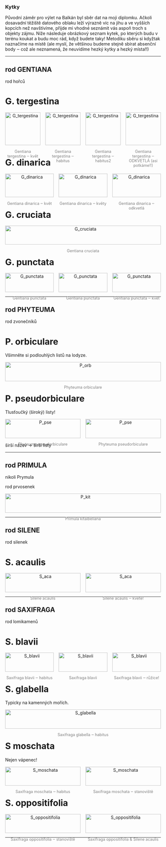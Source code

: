 
### Kytky

Původní záměr pro výlet na Balkán byl sběr dat na moji diplomku. Ačkoli dosavadní těžiště datového oblaku leží výrazně víc na jihu a ve vyšších kopcích než navštívíme, přijde mi vhodné seznámit vás aspoň troch s objekty zájmu. Níže následuje obrázkový seznam kytek, po kterých budu v terénu koukat a budu moc rád, když budete taky! Metodiku sběru si kdyžtak naznačíme na místě (ale myslí, že většinou budeme stejně sbírat absenční body ‒ což ale neznamená, že neuvidíme hezký kytky a hezký místa!!)

---

## rod GENTIANA

rod hořců

# G. tergestina

<div style="display: flex; justify-content: space-between; gap: 1rem; text-align: center;">

  <div style="flex: 1;">
    <img src="pic/kytky/gen_ter1.JPG" alt="G_tergestina" style="width: 100%;">
    <p style="font-size: 0.9em; color: gray;">Gentiana tergestina ‒ květ</p>
  </div>

  <div style="flex: 1;">
    <img src="pic/kytky/gen_ter2.JPG" alt="G_tergestina" style="width: 100%;">
    <p style="font-size: 0.9em; color: gray;">Gentiana tergestina ‒ habitus</p>
  </div>

  <div style="flex: 1;">
    <img src="pic/kytky/gen_ter4.JPG" alt="G_tergestina" style="width: 100%;">
    <p style="font-size: 0.9em; color: gray;">Gentiana tergestina ‒ habitus2</p>
  </div>

  <div style="flex: 1;">
    <img src="pic/kytky/gen_ter5.JPG" alt="G_tergestina" style="width: 100%;">
    <p style="font-size: 0.9em; color: gray;">Gentiana tergestina ‒ ODKVETLÁ (asi potkáme!!)</p>
  </div>

</div>

# G. dinarica

<div style="display: flex; justify-content: space-between; gap: 1rem; text-align: center;">

  <div style="flex: 1;">
    <img src="pic/kytky/gen_din1.JPG" alt="G_dinarica" style="width: 100%;">
    <p style="font-size: 0.9em; color: gray;">Gentiana dinarica ‒ květ</p>
  </div>

  <div style="flex: 1;">
    <img src="pic/kytky/gen_din2.JPG" alt="G_dinarica" style="width: 100%;">
    <p style="font-size: 0.9em; color: gray;">Gentiana dinarica ‒ květy</p>
  </div>

  <div style="flex: 1;">
    <img src="pic/kytky/gen_din3.JPG" alt="G_dinarica" style="width: 100%;">
    <p style="font-size: 0.9em; color: gray;">Gentiana dinarica ‒ odkvetlá</p>
  </div>

</div>

# G. cruciata

<div style="display: flex; justify-content: space-between; gap: 1rem; text-align: center;">

  <div style="flex: 1;">
    <img src="pic/kytky/gen_cruc1.JPG" alt="G_cruciata" style="width: 100%;">
    <p style="font-size: 0.9em; color: gray;">Gentiana cruciata</p>
  </div>

</div>

# G. punctata

<div style="display: flex; justify-content: space-between; gap: 1rem; text-align: center;">

  <div style="flex: 1;">
    <img src="pic/kytky/gen_pun1.JPG" alt="G_punctata" style="width: 100%;">
    <p style="font-size: 0.9em; color: gray;">Gentiana punctata</p>
  </div>

  <div style="flex: 1;">
    <img src="pic/kytky/gen_pun2.JPG" alt="G_punctata" style="width: 100%;">
    <p style="font-size: 0.9em; color: gray;">Gentiana punctata</p>
  </div>

  <div style="flex: 1;">
    <img src="pic/kytky/gen_pun3.JPG" alt="G_punctata" style="width: 100%;">
    <p style="font-size: 0.9em; color: gray;">Gentiana punctata ‒ květ</p>
  </div>

</div>

---

## rod PHYTEUMA

rod zvonečníků

# P. orbiculare

Všimněte si podlouhlých listů na lodyze.

<div style="display: flex; justify-content: space-between; gap: 1rem; text-align: center;">

  <div style="flex: 1;">
    <img src="pic/kytky/phyt_orb1.JPG" alt="P_orb" style="width: 100%;">
    <p style="font-size: 0.9em; color: gray;">Phyteuma orbiculare</p>
  </div>

</div>

# P. pseudorbiculare

Tlusťoučký (široký) listy!

<div style="display: flex; justify-content: space-between; gap: 1rem; text-align: center;">

  <div style="flex: 1;">
    <img src="pic/kytky/phyt_pse1.JPG" alt="P_pse" style="width: 100%;">
    <p style="font-size: 0.9em; color: gray;">Phyteuma pseudorbiculare</p>
  </div>

  <div style="flex: 1;">
    <img src="pic/kytky/phyt_pse2.JPG" alt="P_pse" style="width: 100%;">
    <p style="font-size: 0.9em; color: gray;">Phyteuma pseudorbiculare</p>
  </div>

</div>

širší název → širší listy

---

## rod PRIMULA

nikoli Prymula

rod prvosenek

<div style="display: flex; justify-content: space-between; gap: 1rem; text-align: center;">

  <div style="flex: 1;">
    <img src="pic/kytky/prim_kit1.JPG" alt="P_kit" style="width: 100%;">
    <p style="font-size: 0.9em; color: gray;">Primula kitaibeliana</p>
  </div>

</div>

---

## rod SILENE

rod silenek

# S. acaulis

<div style="display: flex; justify-content: space-between; gap: 1rem; text-align: center;">

  <div style="flex: 1;">
    <img src="pic/kytky/sil_aca1.JPG" alt="S_aca" style="width: 100%;">
    <p style="font-size: 0.9em; color: gray;">Silene acaulis</p>
  </div>

  <div style="flex: 1;">
    <img src="pic/kytky/sil_aca2.JPG" alt="S_aca" style="width: 100%;">
    <p style="font-size: 0.9em; color: gray;">Silene acaulis ‒ kvete!</p>
  </div>

</div>

---

## rod SAXIFRAGA

rod lomikamenů

# S. blavii

<div style="display: flex; justify-content: space-between; gap: 1rem; text-align: center;">

  <div style="flex: 1;">
    <img src="pic/kytky/sax_blav1.JPG" alt="S_blavii" style="width: 100%;">
    <p style="font-size: 0.9em; color: gray;">Saxifraga blavii ‒ habitus</p>
  </div>

  <div style="flex: 1;">
    <img src="pic/kytky/sax_blav2.JPG" alt="S_blavii" style="width: 100%;">
    <p style="font-size: 0.9em; color: gray;">Saxifraga blavii</p>
  </div>

  <div style="flex: 1;">
    <img src="pic/kytky/sax_blav3.JPG" alt="S_blavii" style="width: 100%;">
    <p style="font-size: 0.9em; color: gray;">Saxifraga blavii ‒ růžice!</p>
  </div>

</div>

# S. glabella

Typicky na kamenných mořích.

<div style="display: flex; justify-content: space-between; gap: 1rem; text-align: center;">

  <div style="flex: 1;">
    <img src="pic/kytky/sax_glab1.JPG" alt="S_glabella" style="width: 100%;">
    <p style="font-size: 0.9em; color: gray;">Saxifraga glabella ‒ habitus</p>
  </div>

</div>

# S moschata

Nejen vápenec! 

<div style="display: flex; justify-content: space-between; gap: 1rem; text-align: center;">

  <div style="flex: 1;">
    <img src="pic/kytky/sax_mos1.JPG" alt="S_moschata" style="width: 100%;">
    <p style="font-size: 0.9em; color: gray;">Saxifraga moschata ‒ habitus</p>
  </div>

  <div style="flex: 1;">
    <img src="pic/kytky/sax_mos2.JPG" alt="S_moschata" style="width: 100%;">
    <p style="font-size: 0.9em; color: gray;">Saxifraga moschata ‒ stanoviště</p>
  </div>

</div>

# S. oppositifolia

<div style="display: flex; justify-content: space-between; gap: 1rem; text-align: center;">

  <div style="flex: 1;">
    <img src="pic/kytky/sax_opo1.JPG" alt="S_oppositifolia" style="width: 100%;">
    <p style="font-size: 0.9em; color: gray;">Saxifraga oppositifolia ‒ stanoviště</p>
  </div>

  <div style="flex: 1;">
    <img src="pic/kytky/sax_opo2.JPG" alt="S_oppositifolia" style="width: 100%;">
    <p style="font-size: 0.9em; color: gray;">Saxifraga oppositifolia & Silene acaulis</p>
  </div>

</div>

---

